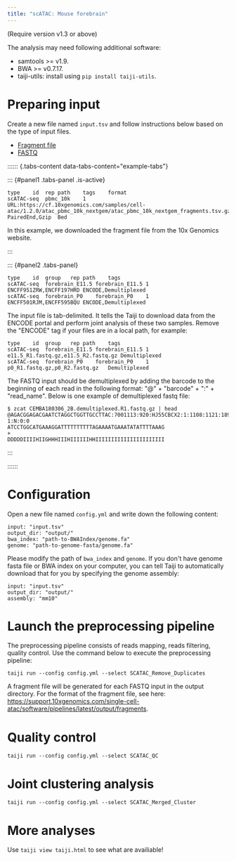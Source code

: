 ```yaml
---
title: "scATAC: Mouse forebrain"
---
```


(Require version v1.3 or above)

The analysis may need following additional software:

* samtools >= v1.9.
* BWA >= v0.7.17.
* taiji-utils: install using `pip install taiji-utils`.

Preparing input
===============

Create a new file named `input.tsv` and follow instructions below based on the type of input files.

<ul class="tabs" data-responsive-accordion-tabs="tabs medium-accordion large-tabs" id="example-tabs">
  <li class="tabs-title is-active"><a href="#panel1" aria-selected="true">Fragment file</a></li>
  <li class="tabs-title"><a href="#panel2">FASTQ</a></li>
</ul>

:::::: {.tabs-content data-tabs-content="example-tabs"}

::: {#panel1 .tabs-panel .is-active}

```
type	id	rep	path	tags	format
scATAC-seq	pbmc_10k	1	URL:https://cf.10xgenomics.com/samples/cell-atac/1.2.0/atac_pbmc_10k_nextgem/atac_pbmc_10k_nextgem_fragments.tsv.gz	PairedEnd,Gzip	Bed
```

In this example, we downloaded the fragment file from the 10x Genomics website.

:::

::: {#panel2 .tabs-panel}

```
type	id	group	rep	path	tags
scATAC-seq	forebrain_E11.5	forebrain_E11.5	1	ENCFF951ZRW,ENCFF197HRD	ENCODE,Demultiplexed
scATAC-seq	forebrain_P0	forebrain_P0	1	ENCFF501RJM,ENCFF595BQU	ENCODE,Demultiplexed
```

The input file is tab-delimited.
It tells the Taiji to download data from the ENCODE portal and perform joint analysis of these two samples.
Remove the "ENCODE" tag if your files are in a local path, for example:

```
type	id	group	rep	path	tags
scATAC-seq	forebrain_E11.5	forebrain_E11.5	1	e11.5_R1.fastq.gz,e11.5_R2.fastq.gz	Demultiplexed
scATAC-seq	forebrain_P0	forebrain_P0	1	p0_R1.fastq.gz,p0_R2.fastq.gz	Demultiplexed
```

The FASTQ input should be demultiplexed by adding the barcode to the beginning of each read in the following format: "@" + "barcode" + ":" + "read_name". Below is one example of demultiplexed fastq file:

```
$ zcat CEMBA180306_2B.demultiplexed.R1.fastq.gz | head 
@AGACGGAGACGAATCTAGGCTGGTTGCCTTAC:7001113:920:HJ55CBCX2:1:1108:1121:1892 1:N:0:0
ATCCTGGCATGAAAGGATTTTTTTTTTAGAAAATGAAATATATTTTAAAG
+
DDDDDIIIIHIIGHHHIIIHIIIIIIHHIIIIIIIIIIIIIIIIIIIIII
```

:::

::::::

Configuration
=============

Open a new file named `config.yml` and write down the following content:

```
input: "input.tsv"
output_dir: "output/"
bwa_index: "path-to-BWAIndex/genome.fa"
genome: "path-to-genome-fasta/genome.fa"
```

Please modify the path of `bwa_index` and `genome`.
If you don't have genome fasta file or BWA index on your computer, you can tell
Taiji to automatically download that for you by specifying the genome assembly:

```
input: "input.tsv"
output_dir: "output/"
assembly: "mm10"
```

Launch the preprocessing pipeline
=================================

The preprocessing pipeline consists of reads mapping, reads filtering, quality control.
Use the command below to execute the preprocessing pipeline:

```
taiji run --config config.yml --select SCATAC_Remove_Duplicates
```

A fragment file will be generated for each FASTQ input in the output directory.
For the format of the fragment file, see here: https://support.10xgenomics.com/single-cell-atac/software/pipelines/latest/output/fragments.

Quality control
===============

```
taiji run --config config.yml --select SCATAC_QC
```

Joint clustering analysis
=========================

```
taiji run --config config.yml --select SCATAC_Merged_Cluster
```

More analyses
=============

Use `taiji view taiji.html` to see what are availiable!